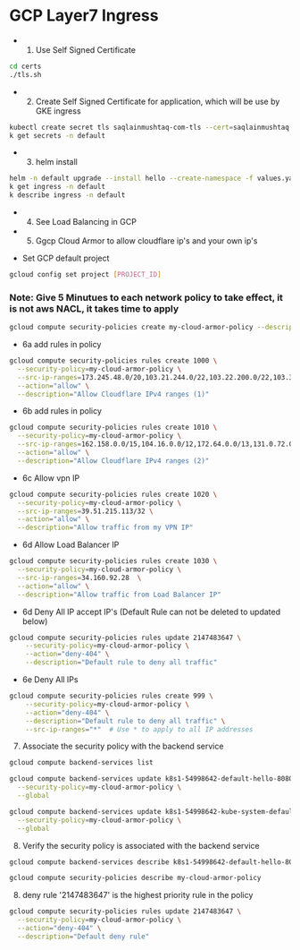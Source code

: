 # GCP Layer7 Ingress

- 1. Use Self Signed Certificate
```bash
cd certs
./tls.sh
```

- 2. Create Self Signed Certificate for application, which will be use by GKE ingress
```bash
kubectl create secret tls saqlainmushtaq-com-tls --cert=saqlainmushtaq.com.crt --key=saqlainmushtaq.com.key -n default
k get secrets -n default
```

- 3. helm install
```bash
helm -n default upgrade --install hello --create-namespace -f values.yaml ./ --wait
k get ingress -n default
k describe ingress -n default
```

- 4. See Load Balancing in GCP

- 5. Ggcp Cloud Armor to allow cloudflare ip's and your own ip's
 
- Set GCP default project
```bash
gcloud config set project [PROJECT_ID]
```

### Note: Give 5 Minutues to each network policy to take effect, it is not aws NACL, it takes time to apply

```bash
gcloud compute security-policies create my-cloud-armor-policy --description="Policy to allow Cloudflare and specific IPs"
```

- 6a add rules in policy
```bash
gcloud compute security-policies rules create 1000 \
  --security-policy=my-cloud-armor-policy \
  --src-ip-ranges=173.245.48.0/20,103.21.244.0/22,103.22.200.0/22,103.31.4.0/22,141.101.64.0/18,108.162.192.0/18,190.93.240.0/20,188.114.96.0/20,197.234.240.0/22,198.41.128.0/17 \
  --action="allow" \
  --description="Allow Cloudflare IPv4 ranges (1)"
```
- 6b add rules in policy
```bash
gcloud compute security-policies rules create 1010 \
  --security-policy=my-cloud-armor-policy \
  --src-ip-ranges=162.158.0.0/15,104.16.0.0/12,172.64.0.0/13,131.0.72.0/22 \
  --action="allow" \
  --description="Allow Cloudflare IPv4 ranges (2)"
```

- 6c Allow vpn IP
```bash
gcloud compute security-policies rules create 1020 \
  --security-policy=my-cloud-armor-policy \
  --src-ip-ranges=39.51.215.113/32 \
  --action="allow" \
  --description="Allow traffic from my VPN IP"
```

- 6d Allow Load Balancer IP
```bash
gcloud compute security-policies rules create 1030 \
  --security-policy=my-cloud-armor-policy \
  --src-ip-ranges=34.160.92.28  \
  --action="allow" \
  --description="Allow traffic from Load Balancer IP"
```

- 6d Deny All IP accept IP's (Default Rule can not be deleted to updated below)
```bash
gcloud compute security-policies rules update 2147483647 \
    --security-policy=my-cloud-armor-policy \
    --action="deny-404" \
    --description="Default rule to deny all traffic"
```

- 6e Deny All IPs
```bash
gcloud compute security-policies rules create 999 \
    --security-policy=my-cloud-armor-policy \
    --action="deny-404" \
    --description="Default rule to deny all traffic" \
    --src-ip-ranges="*"  # Use * to apply to all IP addresses
```

7. Associate the security policy with the backend service
```bash
gcloud compute backend-services list

gcloud compute backend-services update k8s1-54998642-default-hello-8080-20522725 \
  --security-policy=my-cloud-armor-policy \
  --global

gcloud compute backend-services update k8s1-54998642-kube-system-default-http-backend-80-ae92c5d3 \
  --security-policy=my-cloud-armor-policy \
  --global
```

8. Verify the security policy is associated with the backend service
```bash
gcloud compute backend-services describe k8s1-54998642-default-hello-8080-20522725 --global

gcloud compute security-policies describe my-cloud-armor-policy
```

8. deny rule '2147483647' is the highest priority rule in the policy
```bash
gcloud compute security-policies rules update 2147483647 \
  --security-policy=my-cloud-armor-policy \
  --action="deny-404" \
  --description="Default deny rule"
```

